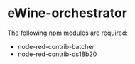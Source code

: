 # eWine-orchestrator
The following npm modules are required:

* node-red-contrib-batcher
* node-red-contrib-ds18b20
